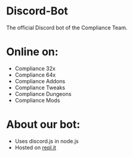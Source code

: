 # Discord-Bot
The official Discord bot of the Compliance Team.

# Online on:
- Compliance 32x
- Compliance 64x
- Compliance Addons
- Compliance Tweaks
- Compliance Dungeons
- Compliance Mods

# About our bot:
- Uses discord.js in node.js
- Hosted on [repl.it](https://repl.it/)
